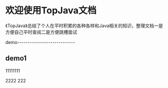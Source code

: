 # 欢迎使用TopJava文档

《TopJava》总结了个人在平时积累的各种各样和Java相关的知识，整理文档一是方便自己平时查阅二是方便跳槽面试


demo----------------------------

## demo1
11111111


2222
222


